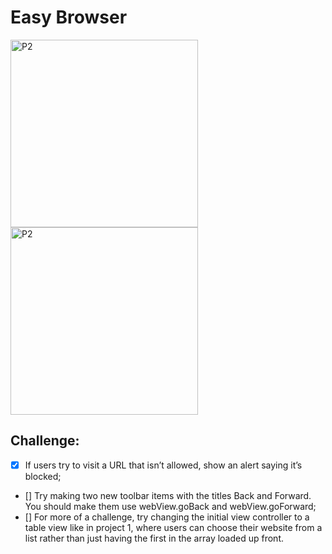 # Easy Browser 


<img width="300" alt="P2" src="https://sun9-63.userapi.com/impg/CTMw0ba_FWEzikTyBnD-Tw85ihvowSu1-xnrdw/20Ev94s4EVI.jpg?size=690x1430&quality=96&sign=b19ad3684bcb7cea7a922c2bb2fe3690&type=album"> <img width="300" alt="P2" src="https://sun9-45.userapi.com/impg/R1hocOVnGbSCOlPKXYxvMCBVO5Dr6n3Ubo06-w/Jxp0StvSthw.jpg?size=690x1430&quality=96&sign=c97e992cd696b391d62713f635668b4a&type=album">

## Challenge:

- [x] If users try to visit a URL that isn’t allowed, show an alert saying it’s blocked;
- [] Try making two new toolbar items with the titles Back and Forward. You should make them use webView.goBack and webView.goForward;
- [] For more of a challenge, try changing the initial view controller to a table view like in project 1, where users can choose their website from a list rather than just having the first in the array loaded up front.
